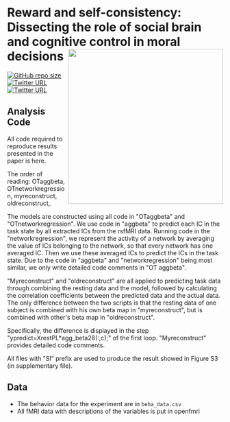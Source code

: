 # Reward and self-consistency: Dissecting the role of social brain and cognitive control in moral decisions <img src="https://github.com/andlab-um/RDdishonesty/main/demo.png" align="right" width="361px">

[![GitHub repo size](https://img.shields.io/github/repo-size/andlab-um/IMQ?color=brightgreend&logo=github)](https://github.com/andlab-um/IMQ)
[![Twitter URL](https://img.shields.io/twitter/url?label=%40ANDlab3&style=social&url=https%3A%2F%2Ftwitter.com%ANDlab3)](https://twitter.com/ANDlab3)
[![Twitter URL](https://img.shields.io/twitter/url?label=%40xuxinyi_julia&style=social&url=https%3A%2F%2Ftwitter.com%2Fxuxinyi_julia)](https://twitter.com/xuxinyi_julia)


## Analysis Code

All code required to reproduce results presented in the paper is here.

The order of reading: OTaggbeta, OTnetworkregression, myreconstruct, oldreconstruct,.

The models are constructed using all code in "OTaggbeta" and "OTnetworkregression".
We use code in "aggbeta" to predict each IC in the task state by all extracted ICs from the rsfMRI data.
Running code in the "networkregression", we represent the activity of a network by averaging the value of ICs belonging to the network, so that every network has one averaged IC. Then we use these averaged ICs to predict the ICs in the task state.
Due to the code in "aggbeta" and "networkregression" being most similar, we only write detailed code comments in "OT aggbeta".

"Myreconstruct" and "oldreconstruct" are all applied to predicting task data through combining the resting data and the model, followed by calculating the correlation coefficients between the predicted data and the actual data. The only difference between the two scripts is that the resting data of one subject is combined with his own beta map in "myreconstruct", but is combined with other's beta map in "oldreconstruct".

Specifically, the difference is displayed in the step "ypredict=XrestPL*agg_beta28(:,c);" of the first loop.
"Myreconstruct" provides detailed code comments.

All files with "SI" prefix are used to produce the result showed in Figure S3 (in supplementary file).

## Data

- The behavior data for the experiment are in `beha_data.csv`
- All fMRI data with descriptions of the variables is put in openfmri

